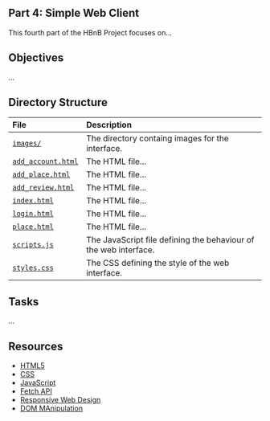 ## **Part 4: Simple Web Client**

This fourth part of the HBnB Project focuses on...

## Objectives

...

## Directory Structure

| File | Description |
| :---- | :---------- |
| [`images/`](https://github.com/gwendalminguy/holbertonschool-hbnb/tree/main/part4/images/) | The directory containg images for the interface. |
| [`add_account.html`](https://github.com/gwendalminguy/holbertonschool-hbnb/tree/main/part4/) | The HTML file... |
| [`add_place.html`](https://github.com/gwendalminguy/holbertonschool-hbnb/tree/main/part4/) | The HTML file... |
| [`add_review.html`](https://github.com/gwendalminguy/holbertonschool-hbnb/tree/main/part4/) | The HTML file... |
| [`index.html`](https://github.com/gwendalminguy/holbertonschool-hbnb/tree/main/part4/) | The HTML file... |
| [`login.html`](https://github.com/gwendalminguy/holbertonschool-hbnb/tree/main/part4/) | The HTML file... |
| [`place.html`](https://github.com/gwendalminguy/holbertonschool-hbnb/tree/main/part4/) | The HTML file... |
| [`scripts.js`](https://github.com/gwendalminguy/holbertonschool-hbnb/tree/main/part4/scripts.js) | The JavaScript file defining the behaviour of the web interface. |
| [`styles.css`](https://github.com/gwendalminguy/holbertonschool-hbnb/tree/main/part4/styles.css) | The CSS defining the style of the web interface. |

## Tasks

...

## Resources

* [HTML5](https://developer.mozilla.org/en-US/docs/Glossary/HTML5)
* [CSS](https://developer.mozilla.org/en-US/docs/Web/CSS)
* [JavaScript](https://developer.mozilla.org/en-US/docs/Web/JavaScript)
* [Fetch API](https://developer.mozilla.org/en-US/docs/Web/API/Fetch_API)
* [Responsive Web Design](https://web.dev/articles/responsive-web-design-basics?hl=fr)
* [DOM MAnipulation](https://developer.mozilla.org/en-US/docs/Web/API/Document_Object_Model/Introduction)
